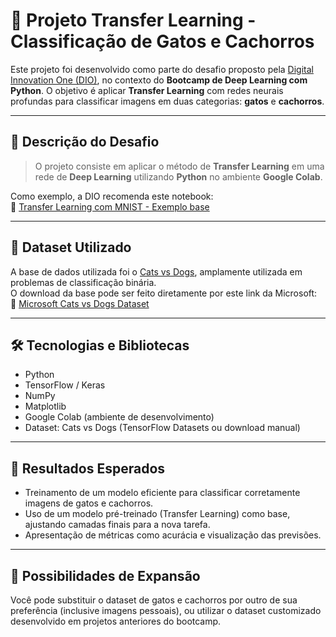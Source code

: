 # 🧠 Projeto Transfer Learning - Classificação de Gatos e Cachorros

Este projeto foi desenvolvido como parte do desafio proposto pela [Digital Innovation One (DIO)](https://www.dio.me/), no contexto do **Bootcamp de Deep Learning com Python**. O objetivo é aplicar **Transfer Learning** com redes neurais profundas para classificar imagens em duas categorias: **gatos** e **cachorros**.

---

## 📌 Descrição do Desafio

> O projeto consiste em aplicar o método de **Transfer Learning** em uma rede de **Deep Learning** utilizando **Python** no ambiente **Google Colab**.

Como exemplo, a DIO recomenda este notebook:  
📎 [Transfer Learning com MNIST - Exemplo base](https://colab.research.google.com/github/kylemath/ml4a-guides/blob/master/notebooks/transfer-learning.ipynb)

---

## 🐶 Dataset Utilizado

A base de dados utilizada foi o [Cats vs Dogs](https://www.tensorflow.org/datasets/catalog/cats_vs_dogs), amplamente utilizada em problemas de classificação binária.  
O download da base pode ser feito diretamente por este link da Microsoft:  
🔗 [Microsoft Cats vs Dogs Dataset](https://www.microsoft.com/en-us/download/details.aspx?id=54765)

---

## 🛠 Tecnologias e Bibliotecas

- Python
- TensorFlow / Keras
- NumPy
- Matplotlib
- Google Colab (ambiente de desenvolvimento)
- Dataset: Cats vs Dogs (TensorFlow Datasets ou download manual)

---

## 🎯 Resultados Esperados

- Treinamento de um modelo eficiente para classificar corretamente imagens de gatos e cachorros.
- Uso de um modelo pré-treinado (Transfer Learning) como base, ajustando camadas finais para a nova tarefa.
- Apresentação de métricas como acurácia e visualização das previsões.

---

## 🧪 Possibilidades de Expansão

Você pode substituir o dataset de gatos e cachorros por outro de sua preferência (inclusive imagens pessoais), ou utilizar o dataset customizado desenvolvido em projetos anteriores do bootcamp.
